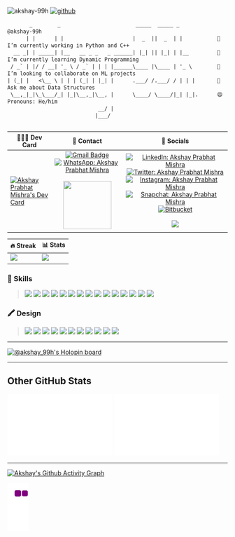 ![akshay-99h](https://socialify.git.ci/akshay-99h/akshay-99h/image?description=1&descriptionEditable=Hello%20%F0%9F%91%8B%2C%20I%27m%20Akshay!%0AFeel%20free%20to%20connect%20and%20explore%20tech%20with%20me%F0%9F%A5%B3&owner=1&pattern=Floating%20Cogs&theme=Dark)
[![github](https://img.shields.io/github/followers/akshay-99h?label=follow&style=social)](https://github.com/akshay-99h)
 <img src="https://komarev.com/ghpvc/?username=akshay-99h&style=flat-square&color=blue" alt=""/>

```console
       _        _                        _____  _____ _            @akshay-99h
      | |      | |                      |  _  ||  _  | |           🔭 I’m currently working in Python and C++
  __ _| | _____| |__   __ _ _   _ ______| |_| || |_| | |__         🌱 I’m currently learning Dynamic Programming
 / _` | |/ / __| '_ \ / _` | | | |______\____ |\____ | '_ \        👯 I’m looking to collaborate on ML projects
| (_| |   <\__ \ | | | (_| | |_| |      .___/ /.___/ / | | |       💬 Ask me about Data Structures
 \__,_|_|\_\___/_| |_|\__,_|\__, |      \____/ \____/|_| |_|.      😄 Pronouns: He/him
                             __/ |                          
                            |___/                           
```

<!-- <img src="" style="width:10vh"> -->

##
|🧑🏻‍💻 Dev Card | 📱 Contact |👨 Socials|
| --------- | :---: | :---------: |
| <a href="https://app.daily.dev/akshay_99h"><img src="https://api.daily.dev/devcards/f809664665b347d2ad5ec07207a51022.png?r=3pc" width="400" alt="Akshay Prabhat Mishra's Dev Card"/></a>|[![Gmail Badge](https://img.shields.io/badge/GMAIL-D14836?style=for-the-badge&logo=gmail&logoColor=white)](mailto:akshaypmishra02@gmail.com)  [![WhatsApp: Akshay Prabhat Mishra](https://img.shields.io/badge/WhatsApp-25D366?style=for-the-badge&logo=whatsapp&logoColor=white)](https://wa.me/919650496383) <br /><br /><img src="https://media.giphy.com/media/l2SpOsTrYcfjoPKsU/giphy.gif" width=110vh height=110vh/> | [![LinkedIn: Akshay Prabhat Mishra](https://img.shields.io/badge/LinkedIn-0077B5?style=for-the-badge&logo=linkedin&logoColor=white)](https://www.linkedin.com/in/akshay-99h/) [![Twitter: Akshay Prabhat Mishra](https://img.shields.io/badge/Twitter-1DA1F2?style=for-the-badge&logo=twitter&logoColor=white)](https://twitter.com/akshay_99h/) [![Instagram: Akshay Prabhat Mishra](https://img.shields.io/badge/Instagram-E4405F?style=for-the-badge&logo=instagram&logoColor=white)](https://www.instagram.com/akshay_99h/) [![Snapchat: Akshay Prabhat Mishra](https://img.shields.io/badge/Snapchat-FFFC00?style=for-the-badge&logo=snapchat&logoColor=white)](https://www.snapchat.com/add/akshay_99h) [![Bitbucket](https://img.shields.io/badge/Bitbucket-0747a6?style=for-the-badge&logo=bitbucket&logoColor=white)](https://bitbucket.org/akshay_99h/) <br /><br /> <img src="https://media.giphy.com/media/huyZxIJvtqVeRp7QcS/giphy.gif" height=300vh />

<!-- <img src="https://media.giphy.com/media/MT5UUV1d4CXE2A37Dg/giphy.gif" height=400vh/> -->

| 🔥 Streak | 📊 Stats |
| --- | --- |
| <img src="http://github-readme-streak-stats.herokuapp.com?user=akshay-99h&theme=dark&background=252525" width="100%"> | <img src="https://github-readme-stats.vercel.app/api?username=akshay-99h&show_icons=true&theme=algolia&background=252525" width="100%"> |

 <!-- ### 💻 OS -->

<!-- [![Android](https://img.shields.io/badge/Android-3DDC84?style=for-the-badge&logo=android&logoColor=white)]() -->
<!-- [![MacOS](https://img.shields.io/badge/mac%20os-000000?style=for-the-badge&logo=apple&logoColor=white)]() -->
<!-- [![Linux](https://img.shields.io/badge/Linux-FCC624?style=for-the-badge&logo=linux&logoColor=black)]() -->
<!-- [![Windows](https://img.shields.io/badge/Windows-0078D6?style=for-the-badge&logo=windows&logoColor=white)]() -->
<!-- <img src="https://media.giphy.com/media/dXX6XfRIsOWf6/giphy.gif" width="50%"> -->


<!-- ### 🎞 Streaming -->

<!-- [![Netflix](https://img.shields.io/badge/Netflix-E50914?style=for-the-badge&logo=netflix&logoColor=white)]() -->
<!-- [![Amazon](https://img.shields.io/badge/Amazon%20Prime-00A8E1?style=for-the-badge&logo=netflix&logoColor=white)]() -->
<!-- [![CrunchyRoll](https://img.shields.io/badge/Crunchyroll-F47521?style=for-the-badge&logo=crunchyroll&logoColor=white)]() -->
<!-- [![Twitch](https://img.shields.io/badge/Twitch-9146FF?style=for-the-badge&logo=twitch&logoColor=white)]() -->
<!-- [![Youtube](https://img.shields.io/badge/YouTube-FF0000?style=for-the-badge&logo=youtube&logoColor=white)]() -->

### 🚀 Skills

> [![](https://img.shields.io/badge/Python-3776AB?style=for-the-badge&logo=python&logoColor=white)]()
[![](https://img.shields.io/badge/HTML5-E34F26?style=for-the-badge&logo=html5&logoColor=white)]()
[![](https://img.shields.io/badge/CSS3-1572B6?style=for-the-badge&logo=css3&logoColor=white)]()
[![](https://img.shields.io/badge/JavaScript-323330?style=for-the-badge&logo=javascript&logoColor=F7DF1E)]()
[![](https://img.shields.io/badge/Node.js-43853D?style=for-the-badge&logo=node.js&logoColor=white)]()
[![](https://img.shields.io/badge/C-00599C?style=for-the-badge&logo=c&logoColor=white)]()
[![](https://img.shields.io/badge/C%2B%2B-00599C?style=for-the-badge&logo=c%2B%2B&logoColor=white)]()
[![](https://img.shields.io/badge/Markdown-000000?style=for-the-badge&logo=markdown&logoColor=white)]()
[![](https://img.shields.io/badge/React-20232A?style=for-the-badge&logo=react&logoColor=61DAFB)]()
[![](https://img.shields.io/badge/Bootstrap-563D7C?style=for-the-badge&logo=bootstrap&logoColor=white)]()
[![](https://img.shields.io/badge/MySQL-00000F?style=for-the-badge&logo=mysql&logoColor=white)]()
[![](https://img.shields.io/badge/jQuery-0769AD?style=for-the-badge&logo=jquery&logoColor=white)]()
[![](https://img.shields.io/badge/Google_Cloud-4285F4?style=for-the-badge&logo=google-cloud&logoColor=whit)]()
[![](https://img.shields.io/badge/Microsoft_Azure-0089D6?style=for-the-badge&logo=microsoft-azure&logoColor=white)]()
[![](https://img.shields.io/badge/TensorFlow-FF6F00?style=for-the-badge&logo=tensorflow&logoColor=white)]()

<!-- ### 🎶 Sound -->

<!-- [![](https://img.shields.io/badge/apple%20music-F34E68?style=for-the-badge&logo=apple%20music&logoColor=white)]() -->
<!-- [![](https://img.shields.io/badge/Audacity-0000CC?style=for-the-badge&logo=audacity&logoColor=white)]() -->
<!-- [![](https://img.shields.io/badge/Google_Podcasts-4285F4?style=for-the-badge&logo=google-podcasts&logoColor=white)]() -->
<!-- [![](https://img.shields.io/badge/Spotify-1ED760?&style=for-the-badge&logo=spotify&logoColor=white)]() -->
<!-- [![](https://img.shields.io/badge/YouTube_Music-FF0000?style=for-the-badge&logo=youtube-music&logoColor=white)]() -->

### 🖍 Design

> [![](https://img.shields.io/badge/Adobe%20after%20affects-CF96FD?style=for-the-badge&logo=Adobe%20after%20effects&logoColor=393665)]()
[![](https://img.shields.io/badge/Adobe%20Illustrator-FF9A00?style=for-the-badge&logo=adobe%20illustrator&logoColor=white)]()
[![](https://img.shields.io/badge/Adobe%20Lightroom-31A8FF?style=for-the-badge&logo=Adobe%20Lightroom&logoColor=white)]()
[![](https://img.shields.io/badge/Adobe%20Photoshop-31A8FF?style=for-the-badge&logo=Adobe%20Photoshop&logoColor=black)]()
[![](https://img.shields.io/badge/Adobe%20Premiere%20Pro-9999FF?style=for-the-badge&logo=Adobe%20Premiere%20Pro&logoColor=white)]()
[![](https://img.shields.io/badge/Adobe%20XD-470137?style=for-the-badge&logo=Adobe%20XD&logoColor=#FF61F6)]()
[![](https://img.shields.io/badge/affinitydesginer-%231B72BE.svg?style=for-the-badge&logo=affinity-designer&logoColor=white)]()
[![](https://img.shields.io/badge/blender-%23F5792A.svg?style=for-the-badge&logo=blender&logoColor=white)]()
[![](https://img.shields.io/badge/Canva-%2300C4CC.svg?&style=for-the-badge&logo=Canva&logoColor=white)]()
[![](https://img.shields.io/badge/Figma-F24E1E?style=for-the-badge&logo=figma&logoColor=white)]()
[![](https://img.shields.io/badge/Sketch-FFB387?style=for-the-badge&logo=sketch&logoColor=black)]()

<!-- ### 📚 Education -->

<!-- [![](https://img.shields.io/badge/Codecademy-FFF0E5?style=for-the-badge&logo=codecademy&logoColor=303347)]() -->
<!-- [![](https://img.shields.io/badge/coding%20ninjas-DD6620?style=for-the-badge&logo=codingninjas&logoColor=white)]() -->
<!-- [![](https://img.shields.io/badge/Coursera-0056D2?style=for-the-badge&logo=Coursera&logoColor=white)]() -->
<!-- [![](https://img.shields.io/badge/Edx-193A3E?style=for-the-badge&logo=edx&logoColor=white)]() -->
<!-- [![](https://img.shields.io/badge/freecodecamp-27273D?style=for-the-badge&logo=freecodecamp&logoColor=white)]() -->
<!-- [![](https://img.shields.io/badge/Khan%20Academy-14BF96?style=for-the-badge&logo=Khan%20Academy&logoColor=white)]() -->
<!-- [![](https://img.shields.io/badge/MDN_Web_Docs-black?style=for-the-badge&logo=mdnwebdocs&logoColor=white)]() -->
<!-- [![](https://img.shields.io/badge/scrimba-2B283A?style=for-the-badge&logo=scrimba&logoColor=white)]() -->
<!-- [![](https://img.shields.io/badge/skill%20share-002333?style=for-the-badge&logo=skillshare&logoColor=white)]() -->
<!-- [![](https://img.shields.io/badge/Udemy-EC5252?style=for-the-badge&logo=Udemy&logoColor=white)]() -->

<!-- ### 👩‍💻 IDE -->

<!-- [![](https://img.shields.io/badge/VIM-%2311AB00.svg?&style=for-the-badge&logo=vim&logoColor=white)]()-->
<!-- [![](https://img.shields.io/badge/Visual_Studio_Code-0078D4?style=for-the-badge&logo=visual%20studio%20code&logoColor=white)]()-->
<!-- [![](https://img.shields.io/badge/Xcode-007ACC?style=for-the-badge&logo=Xcode&logoColor=white)]()-->

<!-- ### 💻 Terminal -->

<!-- [![](https://img.shields.io/badge/GIT-E44C30?style=for-the-badge&logo=git&logoColor=white)]() -->
<!-- [![](https://img.shields.io/badge/Hyper-000000?style=for-the-badge&logo=hyper&logoColor=white)]() -->
<!-- [![](https://img.shields.io/badge/iTerm2-000000?style=for-the-badge&logo=iterm2&logoColor=white)]() -->

<!-- ### 🌐 Web Browsers -->

<!-- [![](https://img.shields.io/badge/Brave-FF1B2D?style=for-the-badge&logo=Brave&logoColor=white)]() -->
<!-- [![](https://img.shields.io/badge/Firefox_Browser-FF7139?style=for-the-badge&logo=Firefox-Browser&logoColor=white)]() -->
<!-- [![](https://img.shields.io/badge/Google_chrome-4285F4?style=for-the-badge&logo=Google-chrome&logoColor=white)]() -->
<!-- [![](https://img.shields.io/badge/Microsoft_Edge-0078D7?style=for-the-badge&logo=Microsoft-edge&logoColor=white)]() -->
<!-- [![](https://img.shields.io/badge/Safari-FF1B2D?style=for-the-badge&logo=Safari&logoColor=white)]() -->
<!-- [![](https://img.shields.io/badge/Tor_Browser-7D4698?style=for-the-badge&logo=Tor-Browser&logoColor=white)]() -->

<!--        <img align="right" src="https://media.giphy.com/media/ftAyb0CG1FNAIZt4SO/giphy.gif" width="35%"> -->

---

[![@akshay_99h's Holopin board](https://holopin.io/api/user/board?user=akshay_99h)](https://holopin.io/@akshay_99h)

---
## **Other GitHub Stats**
<span width=100% align=center>
       <img src="https://github.com/akshay-99h/github-stats/blob/master/generated/overview.svg" style="width:25vw">
       <img src="https://github.com/akshay-99h/github-stats/blob/master/generated/languages.svg" style="width:25vw">
</span>

---

[![Akshay's Github Activity Graph](https://activity-graph.herokuapp.com/graph?username=akshay-99h&theme=tokyo-night)](https://github.com/ashutosh00710/github-readme-activity-graph)

![snake gif](https://github.com/akshay-99h/akshay-99h/blob/output/github-contribution-grid-snake.gif)

<!--img src="https://media.giphy.com/media/pZT6U06pyiap5oNcOk/giphy.gif"  width=100%-->
